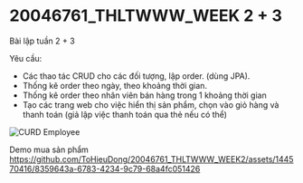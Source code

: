 # 20046761_THLTWWW_WEEK 2 + 3
Bài lập tuần 2 + 3

Yêu cầu:
- Các thao tác CRUD cho các đối tượng, lập order. (dùng JPA).
- Thống kê order theo ngày, theo khoảng thời gian.
- Thống kê order theo nhân viên bán hàng trong 1 khoảng thời gian
- Tạo các trang web cho việc hiển thị sản phẩm, chọn vào giỏ hàng và thanh toán (giả lập
việc thanh toán qua thẻ nếu có thể)

![CURD Employee](img/week2.png)

Demo mua sản phẩm
https://github.com/ToHieuDong/20046761_THLTWWW_WEEK2/assets/144570416/8359643a-6783-4234-9c79-68a4fc051426

